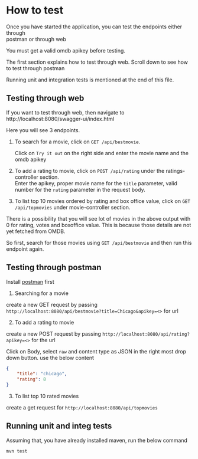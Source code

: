 # How to test

Once you have started the application, you can test the endpoints either through \
postman or through web

You must get a valid omdb apikey before testing.

The first section explains how to test through web. Scroll down to see how to test through postman

Running unit and integration tests is mentioned at the end of this file.

## Testing through web
If you want to test through web, then navigate to http://localhost:8080/swagger-ui/index.html

Here you will see 3 endpoints.

1. To search for a movie, click on `GET /api/bestmovie`. 

    Click on `Try it out` on the right side and enter the movie name and the omdb apikey
2. To add a rating to movie, click on `POST /api/rating` under the ratings-controller section. \
    Enter the apikey, proper movie name for the `title` parameter, valid number for the `rating` parameter in the request body.
3. To list top 10 movies ordered by rating and box office value, click on `GET /api/topmovies` under movie-controller section.

There is a possibility that you will see lot of movies in the above output with 0 for rating, votes and boxoffice value. 
This is because those details are not yet fetched from OMDB.

So first, search for those movies using `GET /api/bestmovie` and then run this endpoint again.


## Testing through postman

Install [postman](https://www.postman.com/downloads/) first

1. Searching for a movie

 create a new GET request by passing `http://localhost:8080/api/bestmovie?title=Chicago&apikey=<>` for url

2. To add a rating to movie

 create a new POST request by passing `http://localhost:8080/api/rating?apikey=<>` for the url 
 
 Click on Body, select `raw` and content type as JSON in the right most drop down button. use the below content

```json
{
    "title": "chicago",
    "rating": 8
}
```

3. To list top 10 rated movies

 create a get request for `http://localhost:8080/api/topmovies`


## Running unit and integ tests

Assuming that, you have already installed maven, run the below command

```bash
mvn test
```
